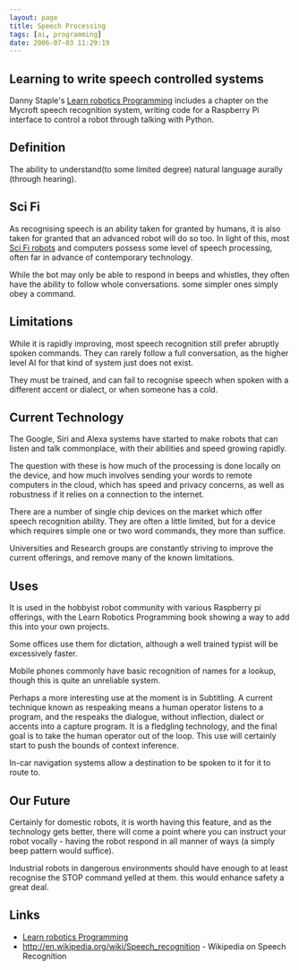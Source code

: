 ```yaml
---
layout: page
title: Speech Processing
tags: [ai, programming]
date: 2006-07-03 11:29:19
---
```

## Learning to write speech controlled systems

Danny Staple's [Learn robotics Programming](https://amzn.to/3TmCJrN) includes a chapter on the Mycroft speech recognition system, writing code for a Raspberry Pi interface to control a robot through talking with Python.

## Definition

The ability to understand(to some limited degree) natural language aurally (through hearing).

## Sci Fi

As recognising speech is an ability taken for granted by humans, it is also taken for granted that an advanced robot will do so too. In light of this, most [Sci Fi robots](/wiki/sci_fi_robots.html "Sci Fi Robots") and computers possess some level of speech processing, often far in advance of contemporary technology.

While the bot may only be able to respond in beeps and whistles, they often have the ability to follow whole conversations. some simpler ones simply obey a command.

## Limitations

While it is rapidly improving, most speech recognition still prefer abruptly spoken commands. They can rarely follow a full conversation, as the higher level AI for that kind of system just does not exist.

They must be trained, and can fail to recognise speech when spoken with a different accent or dialect, or when someone has a cold.

## Current Technology

The Google, Siri and Alexa systems have started to make robots that can listen and talk commonplace, with their abilities and speed growing rapidly.

The question with these is how much of the processing is done locally on the device, and how much involves sending your words to remote computers in the cloud, which has speed and privacy concerns, as well as robustness if it relies on a connection to the internet.

There are a number of single chip devices on the market which offer speech recognition ability. They are often a little limited, but for a device which requires simple one or two word commands, they more than suffice.

Universities and Research groups are constantly striving to improve the current offerings, and remove many of the known limitations.

## Uses

It is used in the hobbyist robot community with various Raspberry pi offerings, with the Learn Robotics Programming book showing a way to add this into your own projects.

Some offices use them for dictation, although a well trained typist will be excessively faster.

Mobile phones commonly have basic recognition of names for a lookup, though this is quite an unreliable system.

Perhaps a more interesting use at the moment is in Subtitling. A current technique known as respeaking means a human operator listens to a program, and the respeaks the dialogue, without inflection, dialect or accents into a capture program. It is a fledgling technology, and the final goal is to take the human operator out of the loop. This use will certainly start to push the bounds of context inference.

In-car navigation systems allow a destination to be spoken to it for it to route to.

## Our Future

Certainly for domestic robots, it is worth having this feature, and as the technology gets better, there will come a point where you can instruct your robot vocally - having the robot respond in all manner of ways (a simply beep pattern would suffice).

Industrial robots in dangerous environments should have enough to at least recognise the STOP command yelled at them. this would enhance safety a great deal.

## Links

- [Learn robotics Programming](https://amzn.to/3TmCJrN)
- <http://en.wikipedia.org/wiki/Speech_recognition> - Wikipedia on Speech Recognition
